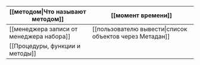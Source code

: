 
| [[методом\|Что называют методом]]        | [[момент времени]]                                      |
| ---------------------------------------- | ------------------------------------------------------- |
| [[менеджера записи от менеджера набора]] | [[пользователю вывести\|список объектов через Метадан]] |
| [[Процедуры, функции и методы]]          |                                                         |
